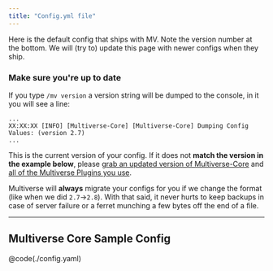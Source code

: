 ```yaml
---
title: "Config.yml file"
---
```


Here is the default config that ships with MV. Note the version number at the bottom. We will (try to) update this page with newer configs when they ship.

### Make sure you're up to date
If you type `/mv version` a version string will be dumped to the console, in it you will see a line:

```
...
XX:XX:XX [INFO] [Multiverse-Core] [Multiverse-Core] Dumping Config Values: (version 2.7)
...
```

This is the current version of your config. If it does not **match the version in the example below**, please [grab an updated version of Multiverse-Core](http://ci.onarandombox.com/job/Multiverse-Core) and [all of the Multiverse Plugins you use](http://ci.onarandombox.com/view/Multiverse).

Multiverse will **always** migrate your configs for you if we change the format (like when we did `2.7`->`2.8`). With that said, it never hurts to keep backups in case of server failure or a ferret munching a few bytes off the end of a file.

---

## Multiverse Core Sample Config
@code(./config.yaml)

